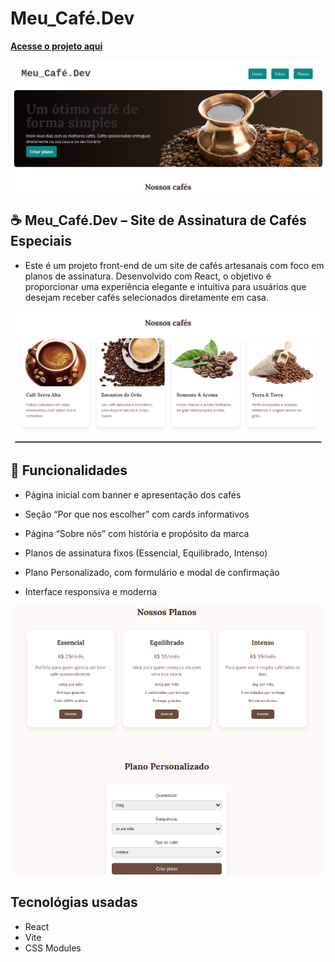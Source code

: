 # Meu_Café.Dev

**[Acesse o projeto aqui](https://meu-cafe-dev.onrender.com/)**

!['Imagem header'](public/img/img1.png)

## ☕️ Meu_Café.Dev – Site de Assinatura de Cafés Especiais

- Este é um projeto front-end de um site de cafés artesanais com foco em planos de assinatura. Desenvolvido com React, o objetivo é proporcionar uma experiência elegante e intuitiva para usuários que desejam receber cafés selecionados diretamente em casa.

!['cards cafés'](public/img/img2.png)

## 🚀 Funcionalidades

- Página inicial com banner e apresentação dos cafés

- Seção “Por que nos escolher” com cards informativos

- Página “Sobre nós” com história e propósito da marca

- Planos de assinatura fixos (Essencial, Equilibrado, Intenso)

- Plano Personalizado, com formulário e modal de confirmação

- Interface responsiva e moderna

!['Imagem planos'](public/img/img3.png)

## Tecnológias usadas

- React
- Vite
- CSS Modules
